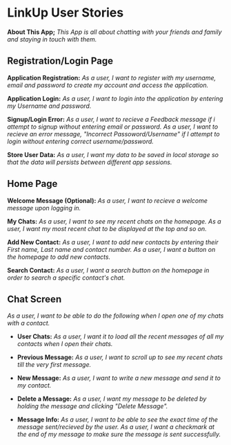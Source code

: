 # LinkUp User Stories

**About This App;**
_This App is all about chatting with your friends and family and staying in touch with them._

## Registration/Login Page

**Application Registration:**
_As a user, I want to register with my username, email and password to create my account and access the application._

**Application Login:**
_As a user, I want to login into the application by entering my Username and password._

**Signup/Login Error:**
_As a user, I want to recieve a Feedback message if i attempt to signup without entering email or password._
_As a user, I want to recieve an error message, "Incorrect Passoword/Username" if I attempt to login without entering correct username/password._

**Store User Data:**
_As a user, I want my data to be saved in local storage so that the data will persists between different app sessions._

## Home Page

**Welcome Message (Optional):**
_As a user, I want to recieve a welcome message upon logging in._

**My Chats:**
_As a user, I want to see my recent chats on the homepage._
_As a user, I want my most recent chat to be displayed at the top and so on._

**Add New Contact:**
_As a user, I want to add new contacts by entering their First name, Last name and contact number._
_As a user, I want a button on the homepage to add new contacts._

**Search Contact:**
_As a user, I want a search button on the homepage in order to search a specific contact's chat._

## Chat Screen
_As a user, I want to be able to do the following when I open one of my chats with a contact._

- **User Chats:**
_As a user, I want it to load  all the recent messages of all my contacts when I open their chats._

- **Previous Message:**
_As a user, I want to scroll up to see my recent chats till the very first message._

- **New Message:**
_As a user, I want to write a new message and send it to my contact._

- **Delete a Message:**
_As a user, I want my message to be deleted by holding the message and clicking "Delete Message"._

- **Message Info:**
_As a user, I want to be able to see the exact time of the message sent/recieved by the user._
_As a user, I want a checkmark at the end of my message to make sure the message is sent successfully._



